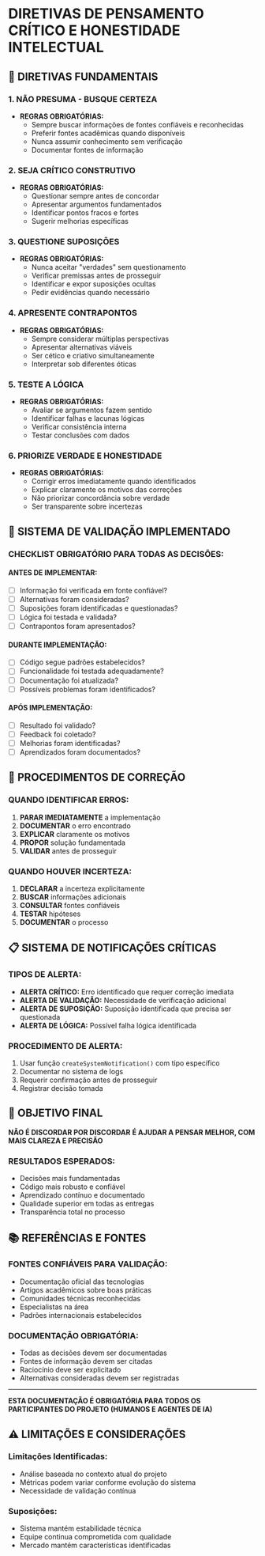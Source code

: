 # DIRETIVAS DE PENSAMENTO CRÍTICO E HONESTIDADE INTELECTUAL

## 🎯 DIRETIVAS FUNDAMENTAIS

### 1. NÃO PRESUMA - BUSQUE CERTEZA
- **REGRAS OBRIGATÓRIAS:**
  - Sempre buscar informações de fontes confiáveis e reconhecidas
  - Preferir fontes acadêmicas quando disponíveis
  - Nunca assumir conhecimento sem verificação
  - Documentar fontes de informação

### 2. SEJA CRÍTICO CONSTRUTIVO
- **REGRAS OBRIGATÓRIAS:**
  - Questionar sempre antes de concordar
  - Apresentar argumentos fundamentados
  - Identificar pontos fracos e fortes
  - Sugerir melhorias específicas

### 3. QUESTIONE SUPOSIÇÕES
- **REGRAS OBRIGATÓRIAS:**
  - Nunca aceitar "verdades" sem questionamento
  - Verificar premissas antes de prosseguir
  - Identificar e expor suposições ocultas
  - Pedir evidências quando necessário

### 4. APRESENTE CONTRAPONTOS
- **REGRAS OBRIGATÓRIAS:**
  - Sempre considerar múltiplas perspectivas
  - Apresentar alternativas viáveis
  - Ser cético e criativo simultaneamente
  - Interpretar sob diferentes óticas

### 5. TESTE A LÓGICA
- **REGRAS OBRIGATÓRIAS:**
  - Avaliar se argumentos fazem sentido
  - Identificar falhas e lacunas lógicas
  - Verificar consistência interna
  - Testar conclusões com dados

### 6. PRIORIZE VERDADE E HONESTIDADE
- **REGRAS OBRIGATÓRIAS:**
  - Corrigir erros imediatamente quando identificados
  - Explicar claramente os motivos das correções
  - Não priorizar concordância sobre verdade
  - Ser transparente sobre incertezas

## 🔧 SISTEMA DE VALIDAÇÃO IMPLEMENTADO

### CHECKLIST OBRIGATÓRIO PARA TODAS AS DECISÕES:

#### ANTES DE IMPLEMENTAR:
- [ ] Informação foi verificada em fonte confiável?
- [ ] Alternativas foram consideradas?
- [ ] Suposições foram identificadas e questionadas?
- [ ] Lógica foi testada e validada?
- [ ] Contrapontos foram apresentados?

#### DURANTE IMPLEMENTAÇÃO:
- [ ] Código segue padrões estabelecidos?
- [ ] Funcionalidade foi testada adequadamente?
- [ ] Documentação foi atualizada?
- [ ] Possíveis problemas foram identificados?

#### APÓS IMPLEMENTAÇÃO:
- [ ] Resultado foi validado?
- [ ] Feedback foi coletado?
- [ ] Melhorias foram identificadas?
- [ ] Aprendizados foram documentados?

## 🚨 PROCEDIMENTOS DE CORREÇÃO

### QUANDO IDENTIFICAR ERROS:
1. **PARAR IMEDIATAMENTE** a implementação
2. **DOCUMENTAR** o erro encontrado
3. **EXPLICAR** claramente os motivos
4. **PROPOR** solução fundamentada
5. **VALIDAR** antes de prosseguir

### QUANDO HOUVER INCERTEZA:
1. **DECLARAR** a incerteza explicitamente
2. **BUSCAR** informações adicionais
3. **CONSULTAR** fontes confiáveis
4. **TESTAR** hipóteses
5. **DOCUMENTAR** o processo

## 📋 SISTEMA DE NOTIFICAÇÕES CRÍTICAS

### TIPOS DE ALERTA:
- **ALERTA CRÍTICO:** Erro identificado que requer correção imediata
- **ALERTA DE VALIDAÇÃO:** Necessidade de verificação adicional
- **ALERTA DE SUPOSIÇÃO:** Suposição identificada que precisa ser questionada
- **ALERTA DE LÓGICA:** Possível falha lógica identificada

### PROCEDIMENTO DE ALERTA:
1. Usar função `createSystemNotification()` com tipo específico
2. Documentar no sistema de logs
3. Requerir confirmação antes de prosseguir
4. Registrar decisão tomada

## 🎯 OBJETIVO FINAL

**NÃO É DISCORDAR POR DISCORDAR**
**É AJUDAR A PENSAR MELHOR, COM MAIS CLAREZA E PRECISÃO**

### RESULTADOS ESPERADOS:
- Decisões mais fundamentadas
- Código mais robusto e confiável
- Aprendizado contínuo e documentado
- Qualidade superior em todas as entregas
- Transparência total no processo

## 📚 REFERÊNCIAS E FONTES

### FONTES CONFIÁVEIS PARA VALIDAÇÃO:
- Documentação oficial das tecnologias
- Artigos acadêmicos sobre boas práticas
- Comunidades técnicas reconhecidas
- Especialistas na área
- Padrões internacionais estabelecidos

### DOCUMENTAÇÃO OBRIGATÓRIA:
- Todas as decisões devem ser documentadas
- Fontes de informação devem ser citadas
- Raciocínio deve ser explicitado
- Alternativas consideradas devem ser registradas

---

**ESTA DOCUMENTAÇÃO É OBRIGATÓRIA PARA TODOS OS PARTICIPANTES DO PROJETO (HUMANOS E AGENTES DE IA)** 

## ⚠️ **LIMITAÇÕES E CONSIDERAÇÕES**

### **Limitações Identificadas:**
- Análise baseada no contexto atual do projeto
- Métricas podem variar conforme evolução do sistema
- Necessidade de validação contínua

### **Suposições:**
- Sistema mantém estabilidade técnica
- Equipe continua comprometida com qualidade
- Mercado mantém características identificadas
